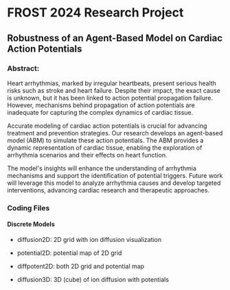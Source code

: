 # FROST 2024 Research Project
## Robustness of an Agent-Based Model on Cardiac Action Potentials

### Abstract: 
Heart arrhythmias, marked by irregular heartbeats, present serious health risks such as stroke and heart failure. Despite their impact, the exact cause is unknown, but it has been linked to action potential propagation failure. However, mechanisms behind propagation of action potentials are inadequate for capturing the complex dynamics of cardiac tissue.

Accurate modeling of cardiac action potentials is crucial for advancing treatment and prevention strategies. Our research develops an agent-based model (ABM) to simulate these action potentials. The ABM provides a dynamic representation of cardiac tissue, enabling the exploration of arrhythmia scenarios and their effects on heart function.

The model's insights will enhance the understanding of arrhythmia mechanisms and support the identification of potential triggers. Future work will leverage this model to analyze arrhythmia causes and develop targeted interventions, advancing cardiac research and therapeutic approaches.

### Coding Files

#### Discrete Models
* diffusion2D: 2D grid with ion diffusion visualization
* potential2D: potential map of 2D grid
* diffpotent2D: both 2D grid and potential map

* diffusion3D: 3D (cube) of ion diffusion with potentials